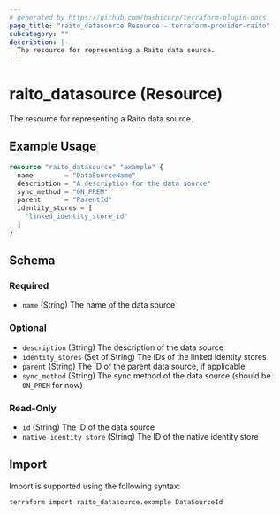 ```yaml
---
# generated by https://github.com/hashicorp/terraform-plugin-docs
page_title: "raito_datasource Resource - terraform-provider-raito"
subcategory: ""
description: |-
  The resource for representing a Raito data source.
---
```


# raito_datasource (Resource)

The resource for representing a Raito data source.

## Example Usage

```terraform
resource "raito_datasource" "example" {
  name        = "DataSourceName"
  description = "A description for the data source"
  sync_method = "ON_PREM"
  parent      = "ParentId"
  identity_stores = [
    "linked_identity_store_id"
  ]
}
```

<!-- schema generated by tfplugindocs -->
## Schema

### Required

- `name` (String) The name of the data source

### Optional

- `description` (String) The description of the data source
- `identity_stores` (Set of String) The IDs of the linked identity stores
- `parent` (String) The ID of the parent data source, if applicable
- `sync_method` (String) The sync method of the data source (should be `ON_PREM` for now)

### Read-Only

- `id` (String) The ID of the data source
- `native_identity_store` (String) The ID of the native identity store

## Import

Import is supported using the following syntax:

```shell
terraform import raito_datasource.example DataSourceId
```
